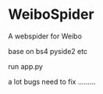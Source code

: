 # WeiboSpider
A webspider for Weibo

base on bs4 pyside2 etc

run app.py 

a lot bugs need to fix .........

